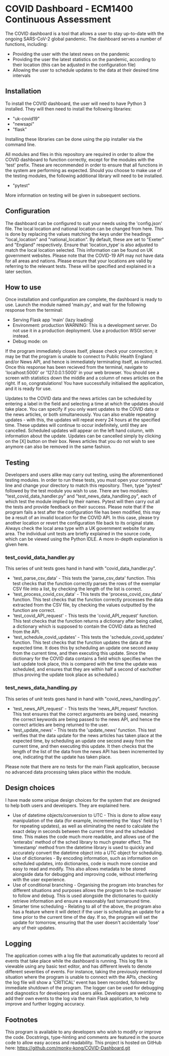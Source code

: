 # COVID Dashboard - ECM1400 Continuous Assessment


The COVID dashboard is a tool that allows a user to stay up-to-date with the ongoing SARS-CoV-2 global pandemic. The dashboard serves a number of functions, including:
  - Providing the user with the latest news on the pandemic
  - Providing the user the latest statistics on the pandemic, according to their location (this can be adjusted in the configuration file)
  - Allowing the user to schedule updates to the data at their desired time intervals

## Installation
To install the COVID dashboard, the user will need to have Python 3 installed. They will then need to install the following libraries:
  - "uk-covid19"
  - "newsapi"
  - "flask"

Installing these libraries can be done using the pip installer via the command line.

All modules and files in this repository are required in order to allow the COVID dashboard to function correctly, except for the modules with the 'test' prefix. These are recommended in order to ensure that all functions in the system are performing as expected. Should you choose to make use of the testing modules, the following additional library will need to be installed.
  - "pytest"

More information on testing will be given in subsequent sections.

## Configuration
The dashboard can be configured to suit your needs using the 'config.json' file. The local location and national location can be changed from here. This is done by replacing the values matching the keys under the headings "local_location" and "national_location". By default, these are set to "Exeter" and "England" respectively. Ensure that 'location_type' is also adjusted to match the local location selected. This information can be found on UK government websites. Please note that the COVID-19 API may not have data for all areas and nations. Please ensure that your locations are valid by referring to the relevant tests. These will be specified and explained in a later section.

## How to use
Once installation and configuration are complete, the dashboard is ready to use. Launch the module named 'main.py', and wait for the following response from the terminal:
 * Serving Flask app 'main' (lazy loading)
 * Environment: production
   WARNING: This is a development server. Do not use it in a production deployment.
   Use a production WSGI server instead.
 * Debug mode: on

If the program immediately closes itself, please check your connection; it may be that the program is unable to connect to Public Health England and/or News API, and hence is immediately terminating itself, as instructed. Once this response has been recieved from the terminal, navigate to 'localhost:5000' or '127.0.0.1:5000' in your web browser. You should see a screen with statistics down the middle and a column of news articles on the right. If so, congratulations! You have successfully initialised the application, and it is ready for use.

Updates to the COVID data and the news articles can be scheduled by entering a label in the field and selecting a time at which the updates should take place. You can specify if you only want updates to the COVID data or the news articles, or both simultaneously. You can also enable repeating updates - with this, the updates will repeat every 24 hours at the specified time. These updates will continue to occur indefinitely, until they are cancelled. Scheduled updates will appear on the left hand column, with information about the update. Updates can be cancelled simply by clicking on the [X] button on their box. News articles that you do not wish to see anymore can also be removed in the same fashion.

## Testing
Developers and users alike may carry out testing, using the aforementioned testing modules. In order to run these tests, you must open your command line and change your directory to match this repository. Then, type "pytest" followed by the test module you wish to use. There are two modules: "test_covid_data_handler.py" and "test_news_data_handling.py", each of which test the module implied by their names. Pytest will then carry out all the tests and provide feedback on their success. Please note that if the program fails a test after the configuration file has been modified, this may be a result of an invalid location for the COVID API. In this case, please try another location or revert the configuration file back to its original state. Always check the local area type with a UK government website for any area. The individual unit tests are briefly explained in the source code, which can be viewed using the Python IDLE. A more in-depth explanation is given here.

### test_covid_data_handler.py
This series of unit tests goes hand in hand with "covid_data_handler.py".
  - 'test_parse_csv_data' - This tests the 'parse_csv_data' function. This test checks that the function correctly parses the rows of the exemplar CSV file into a list, by checking the length of the list is correct.
  - 'test_process_covid_csv_data' - This tests the 'process_covid_csv_data' function. This test checks that the function correctly processes the data extracted from the CSV file, by checking the values outputted by the function are correct.
  - 'test_covid_API_request' - This tests the 'covid_API_request' function. This test checks that the function returns a dictionary after being called, a dictionary which is supposed to contain the COVID data as fetched from the API.
  - 'test_schedule_covid_updates' - This tests the 'schedule_covid_updates' function. This test checks that the function updates the data at the expected time. It does this by scheduling an update one second away from the current time, and then executing this update. Since the dictionary for the COVID data contains a field which specifies when the last update took place, this is compared with the time the update was scheduled, and ensures that they are within half a second of eachother (thus proving the update took place as scheduled.)

### test_news_data_handling.py
This series of unit tests goes hand in hand with "covid_news_handling.py".
  - 'test_news_API_request' - This tests the 'news_API_request' function. This test ensures that the correct arguments are being used, meaning the correct keywords are being passed to the news API, and hence the correct articles are being returned to the user.
  - 'test_update_news' - This tests the 'update_news' function. This test verifies that the data update for the news articles has taken place at the expected time, by scheduling an update one second away from the current time, and then executing this update. It then checks that the length of the list of the data from the news API has been incremented by one, indicating that the update has taken place.

Please note that there are no tests for the main Flask application, because no advanced data processing takes place within the module.

## Design choices
I have made some unique design choices for the system that are designed to help both users and developers. They are explained here.
  - Use of datetime objects/conversion to UTC - This is done to allow easy manipulation of the data (for example, incrementing the 'days' field by 1 for repeating updates), as well as eliminating the need to calculate the exact delay in seconds between the current time and the scheduled time. This makes the code much more readable, and allows use of the 'enterabs' method of the sched library to much greater effect. The 'timestamp' method from the datetime library is used to quickly and accurately convert the datetime object into a UTC object for scheduling.
  - Use of dictionaries - By encoding information, such as information on scheduled updates, into dictionaries, code is much more concise and easy to read and modify. This also allows metadata to be stored alongside data for debugging and improving code, without interfering with the user experience.
  - Use of conditional branching - Organising the program into branches for different situations and purposes allows the program to be much easier to follow and debug. This is used alongside the dictionaries to quickly retrieve information and ensure a reasonably fast turnaround time.
  - Smarter time scheduling - Relating to all of the above, the program also has a feature where it will detect if the user is scheduling an update for a time prior to the current time of the day. If so, the program will set the update for tomorrow, ensuring that the user doesn't accidentally 'lose' any of their updates.

## Logging
The application comes with a log file that automatically updates to record all events that take place while the dashboard is running. This log file is viewable using any basic text editor, and has different levels to denote different severities of events. For instance, taking the previously mentioned situation where the program is unable to connect with the APIs, checking the log file will show a 'CRITICAL' event has been recorded, followed by immediate shutdown of the program. The logger can be used for debugging and diagnostics for developers and users alike. Developers are welcome to add their own events to the log via the main Flask application, to help improve and further logging accuracy.

## Footnotes
This program is available to any developers who wish to modify or improve the code. Docstrings, type-hinting and comments are featured in the source code to allow easy access and readability. This project is hosted on GitHub here: https://github.com/monky-kong/COVID-Dashboard.git
